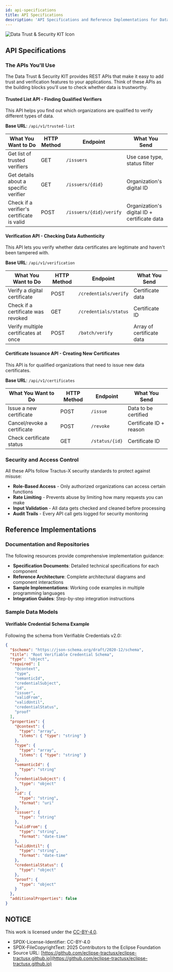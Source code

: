 ```yaml
---
id: api-specifications
title: API Specifications
description: 'API Specifications and Reference Implementations for Data Trust & Security KIT'
---
```


![Data Trust & Security KIT Icon](@site/static/img/kits/data-trust-and-security/data-trust-and-security-kit-logo.svg)

## API Specifications

### The APIs You'll Use

The Data Trust & Security KIT provides REST APIs that make it easy to add trust and verification features to your applications. Think of these APIs as the building blocks you'll use to check whether data is trustworthy.

#### Trusted List API - Finding Qualified Verifiers

This API helps you find out which organizations are qualified to verify different types of data.

**Base URL**: `/api/v1/trusted-list`

| What You Want to Do | HTTP Method | Endpoint | What You Send |
|---------------------|-------------|----------|---------------|
| Get list of trusted verifiers | GET | `/issuers` | Use case type, status filter |
| Get details about a specific verifier | GET | `/issuers/{did}` | Organization's digital ID |
| Check if a verifier's certificate is valid | POST | `/issuers/{did}/verify` | Organization's digital ID + certificate data |

#### Verification API - Checking Data Authenticity

This API lets you verify whether data certificates are legitimate and haven't been tampered with.

**Base URL**: `/api/v1/verification`

| What You Want to Do | HTTP Method | Endpoint | What You Send |
|---------------------|-------------|----------|---------------|
| Verify a digital certificate | POST | `/credentials/verify` | Certificate data |
| Check if a certificate was revoked | GET | `/credentials/status` | Certificate ID |
| Verify multiple certificates at once | POST | `/batch/verify` | Array of certificate data |

#### Certificate Issuance API - Creating New Certificates

This API is for qualified organizations that need to issue new data certificates.

**Base URL**: `/api/v1/certificates`

| What You Want to Do | HTTP Method | Endpoint | What You Send |
|---------------------|-------------|----------|---------------|
| Issue a new certificate | POST | `/issue` | Data to be certified |
| Cancel/revoke a certificate | POST | `/revoke` | Certificate ID + reason |
| Check certificate status | GET | `/status/{id}` | Certificate ID |

### Security and Access Control

All these APIs follow Tractus-X security standards to protect against misuse:

- **Role-Based Access** - Only authorized organizations can access certain functions
- **Rate Limiting** - Prevents abuse by limiting how many requests you can make
- **Input Validation** - All data gets checked and cleaned before processing
- **Audit Trails** - Every API call gets logged for security monitoring

## Reference Implementations

### Documentation and Repositories

The following resources provide comprehensive implementation guidance:

- **Specification Documents**: Detailed technical specifications for each component
- **Reference Architecture**: Complete architectural diagrams and component interactions
- **Sample Implementations**: Working code examples in multiple programming languages
- **Integration Guides**: Step-by-step integration instructions

### Sample Data Models

#### Verifiable Credential Schema Example

Following the schema from Verifiable Credentials v2.0:

```json
{
  "$schema": "https://json-schema.org/draft/2020-12/schema",
  "title": "Root Verifiable Credential Schema",
  "type": "object",
  "required": [
    "@context",
    "type",
    "semanticId",
    "credentialSubject",
    "id",
    "issuer",
    "validFrom",
    "validUntil",
    "credentialStatus",
    "proof"
  ],
  "properties": {
    "@context": {
      "type": "array",
      "items": { "type": "string" }
    },
    "type": {
      "type": "array",
      "items": { "type": "string" }
    },
    "semanticId": {
      "type": "string"
    },
    "credentialSubject": {
      "type": "object"
    },
    "id": {
      "type": "string",
      "format": "uri"
    },
    "issuer": {
      "type": "string"
    },
    "validFrom": {
      "type": "string",
      "format": "date-time"
    },
    "validUntil": {
      "type": "string",
      "format": "date-time"
    },
    "credentialStatus": {
      "type": "object"
    },
    "proof": {
      "type": "object"
    }
  },
  "additionalProperties": false
}
```

## NOTICE

This work is licensed under the [CC-BY-4.0](https://creativecommons.org/licenses/by/4.0/legalcode).

- SPDX-License-Identifier: CC-BY-4.0
- SPDX-FileCopyrightText: 2025 Contributors to the Eclipse Foundation
- Source URL: [https://github.com/eclipse-tractusx/eclipse-tractusx.github.io](https://github.com/eclipse-tractusx/eclipse-tractusx.github.io)
